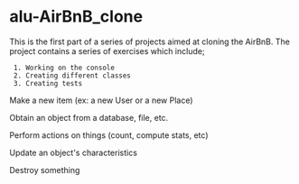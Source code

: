 # alu-AirBnB_clone

This is the first part of a series of projects aimed at cloning the AirBnB.
The project contains a series of exercises which include;


     1. Working on the console
     2. Creating different classes
     3. Creating tests

Make a new item (ex: a new User or a new Place)

Obtain an object from a database, file, etc.

Perform actions on things (count, compute stats, etc)

Update an object's characteristics

Destroy something
